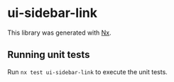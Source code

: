 # ui-sidebar-link

This library was generated with [Nx](https://nx.dev).

## Running unit tests

Run `nx test ui-sidebar-link` to execute the unit tests.
